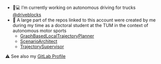 

- :truck::computer: I’m currently working on autonomous driving for trucks [@driveblocks](https://www.driveblocks.ai)
- :traffic_light: A large part of the repos linked to this account were created by me during my time as a doctoral student at the TUM in the context of autonomous motor sports
  - [GraphBasedLocalTrajectoryPlanner](https://github.com/TUMFTM/GraphBasedLocalTrajectoryPlanner)
  - [ScenarioArchitect](https://github.com/TUMFTM/ScenarioArchitect)
  - [TrajectorySupervisor](https://github.com/TUMFTM/TrajectorySupervisor)


:warning: See also my [GitLab Profile](https://gitlab.com/StahlTim)
